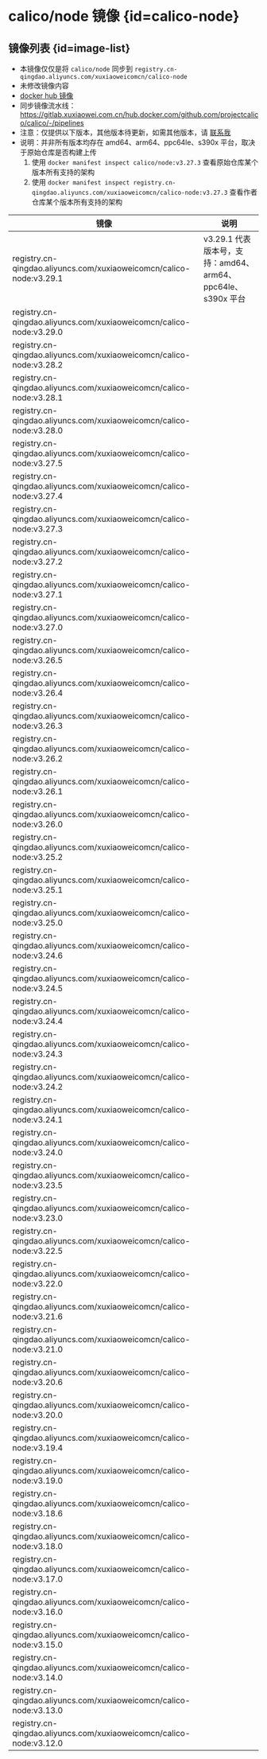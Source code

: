 # calico/node 镜像 {id=calico-node}

## 镜像列表 {id=image-list}

- 本镜像仅仅是将 `calico/node` 同步到 `registry.cn-qingdao.aliyuncs.com/xuxiaoweicomcn/calico-node`
- 未修改镜像内容
- [docker hub 镜像](https://hub.docker.com/r/calico/node)
- 同步镜像流水线：https://gitlab.xuxiaowei.com.cn/hub.docker.com/github.com/projectcalico/calico/-/pipelines
- 注意：仅提供以下版本，其他版本待更新，如需其他版本，请 [联系我](../../../guide/website.md)
- 说明：并非所有版本均存在 amd64、arm64、ppc64le、s390x 平台，取决于原始仓库是否构建上传
    1. 使用 `docker manifest inspect calico/node:v3.27.3` 查看原始仓库某个版本所有支持的架构
    2. 使用 `docker manifest inspect registry.cn-qingdao.aliyuncs.com/xuxiaoweicomcn/calico-node:v3.27.3` 查看作者仓库某个版本所有支持的架构

| 镜像                                                                  | 说明                                            |
|---------------------------------------------------------------------|-----------------------------------------------|
| registry.cn-qingdao.aliyuncs.com/xuxiaoweicomcn/calico-node:v3.29.1 | v3.29.1 代表版本号，支持：amd64、arm64、ppc64le、s390x 平台 |
| registry.cn-qingdao.aliyuncs.com/xuxiaoweicomcn/calico-node:v3.29.0 |                                               |
| registry.cn-qingdao.aliyuncs.com/xuxiaoweicomcn/calico-node:v3.28.2 |                                               |
| registry.cn-qingdao.aliyuncs.com/xuxiaoweicomcn/calico-node:v3.28.1 |                                               |
| registry.cn-qingdao.aliyuncs.com/xuxiaoweicomcn/calico-node:v3.28.0 |                                               |
| registry.cn-qingdao.aliyuncs.com/xuxiaoweicomcn/calico-node:v3.27.5 |                                               |
| registry.cn-qingdao.aliyuncs.com/xuxiaoweicomcn/calico-node:v3.27.4 |                                               |
| registry.cn-qingdao.aliyuncs.com/xuxiaoweicomcn/calico-node:v3.27.3 |                                               |
| registry.cn-qingdao.aliyuncs.com/xuxiaoweicomcn/calico-node:v3.27.2 |                                               |
| registry.cn-qingdao.aliyuncs.com/xuxiaoweicomcn/calico-node:v3.27.1 |                                               |
| registry.cn-qingdao.aliyuncs.com/xuxiaoweicomcn/calico-node:v3.27.0 |                                               |
| registry.cn-qingdao.aliyuncs.com/xuxiaoweicomcn/calico-node:v3.26.5 |                                               |
| registry.cn-qingdao.aliyuncs.com/xuxiaoweicomcn/calico-node:v3.26.4 |                                               |
| registry.cn-qingdao.aliyuncs.com/xuxiaoweicomcn/calico-node:v3.26.3 |                                               |
| registry.cn-qingdao.aliyuncs.com/xuxiaoweicomcn/calico-node:v3.26.2 |                                               |
| registry.cn-qingdao.aliyuncs.com/xuxiaoweicomcn/calico-node:v3.26.1 |                                               |
| registry.cn-qingdao.aliyuncs.com/xuxiaoweicomcn/calico-node:v3.26.0 |                                               |
| registry.cn-qingdao.aliyuncs.com/xuxiaoweicomcn/calico-node:v3.25.2 |                                               |
| registry.cn-qingdao.aliyuncs.com/xuxiaoweicomcn/calico-node:v3.25.1 |                                               |
| registry.cn-qingdao.aliyuncs.com/xuxiaoweicomcn/calico-node:v3.25.0 |                                               |
| registry.cn-qingdao.aliyuncs.com/xuxiaoweicomcn/calico-node:v3.24.6 |                                               |
| registry.cn-qingdao.aliyuncs.com/xuxiaoweicomcn/calico-node:v3.24.5 |                                               |
| registry.cn-qingdao.aliyuncs.com/xuxiaoweicomcn/calico-node:v3.24.4 |                                               |
| registry.cn-qingdao.aliyuncs.com/xuxiaoweicomcn/calico-node:v3.24.3 |                                               |
| registry.cn-qingdao.aliyuncs.com/xuxiaoweicomcn/calico-node:v3.24.2 |                                               |
| registry.cn-qingdao.aliyuncs.com/xuxiaoweicomcn/calico-node:v3.24.1 |                                               |
| registry.cn-qingdao.aliyuncs.com/xuxiaoweicomcn/calico-node:v3.24.0 |                                               |
| registry.cn-qingdao.aliyuncs.com/xuxiaoweicomcn/calico-node:v3.23.5 |                                               |
| registry.cn-qingdao.aliyuncs.com/xuxiaoweicomcn/calico-node:v3.23.0 |                                               |
| registry.cn-qingdao.aliyuncs.com/xuxiaoweicomcn/calico-node:v3.22.5 |                                               |
| registry.cn-qingdao.aliyuncs.com/xuxiaoweicomcn/calico-node:v3.22.0 |                                               |
| registry.cn-qingdao.aliyuncs.com/xuxiaoweicomcn/calico-node:v3.21.6 |                                               |
| registry.cn-qingdao.aliyuncs.com/xuxiaoweicomcn/calico-node:v3.21.0 |                                               |
| registry.cn-qingdao.aliyuncs.com/xuxiaoweicomcn/calico-node:v3.20.6 |                                               |
| registry.cn-qingdao.aliyuncs.com/xuxiaoweicomcn/calico-node:v3.20.0 |                                               |
| registry.cn-qingdao.aliyuncs.com/xuxiaoweicomcn/calico-node:v3.19.4 |                                               |
| registry.cn-qingdao.aliyuncs.com/xuxiaoweicomcn/calico-node:v3.19.0 |                                               |
| registry.cn-qingdao.aliyuncs.com/xuxiaoweicomcn/calico-node:v3.18.6 |                                               |
| registry.cn-qingdao.aliyuncs.com/xuxiaoweicomcn/calico-node:v3.18.0 |                                               |
| registry.cn-qingdao.aliyuncs.com/xuxiaoweicomcn/calico-node:v3.17.0 |                                               |
| registry.cn-qingdao.aliyuncs.com/xuxiaoweicomcn/calico-node:v3.16.0 |                                               |
| registry.cn-qingdao.aliyuncs.com/xuxiaoweicomcn/calico-node:v3.15.0 |                                               |
| registry.cn-qingdao.aliyuncs.com/xuxiaoweicomcn/calico-node:v3.14.0 |                                               |
| registry.cn-qingdao.aliyuncs.com/xuxiaoweicomcn/calico-node:v3.13.0 |                                               |
| registry.cn-qingdao.aliyuncs.com/xuxiaoweicomcn/calico-node:v3.12.0 |                                               |

<style>

._image_registry_cn-qingdao_aliyuncs_com_xuxiaoweicomcn_calico-node table tr th:nth-child(1), 
._image_registry_cn-qingdao_aliyuncs_com_xuxiaoweicomcn_calico-node table tr td:nth-child(1) {
    min-width: 500px;
}

._image_registry_cn-qingdao_aliyuncs_com_xuxiaoweicomcn_calico-node table tr th:nth-child(2), 
._image_registry_cn-qingdao_aliyuncs_com_xuxiaoweicomcn_calico-node table tr td:nth-child(2) {
    min-width: 455px;
}

</style>